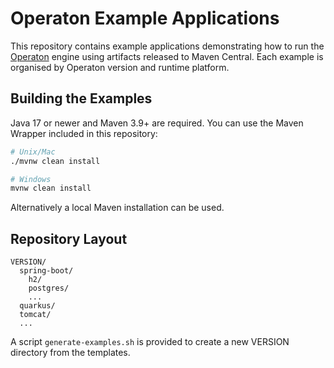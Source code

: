 # Operaton Example Applications

This repository contains example applications demonstrating how to run the
[Operaton](https://github.com/operaton) engine using artifacts released to
Maven Central. Each example is organised by Operaton version and runtime
platform.

## Building the Examples

Java 17 or newer and Maven 3.9+ are required. You can use the Maven Wrapper
included in this repository:

```bash
# Unix/Mac
./mvnw clean install

# Windows
mvnw clean install
```

Alternatively a local Maven installation can be used.

## Repository Layout

```
VERSION/
  spring-boot/
    h2/
    postgres/
    ...
  quarkus/
  tomcat/
  ...
```

A script `generate-examples.sh` is provided to create a new VERSION directory
from the templates.
